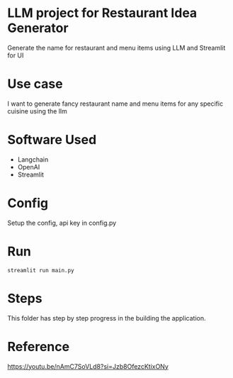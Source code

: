 # LLM project for Restaurant Idea Generator

Generate the name for restaurant and menu items using LLM and Streamlit for UI

# Use case

I want to generate fancy restaurant name and menu items for any specific cuisine using the llm

# Software Used

- Langchain
- OpenAI
- Streamlit

# Config

Setup the config, api key in config.py

# Run

`streamlit run main.py`

# Steps

This folder has step by step progress in the building the application.

# Reference

https://youtu.be/nAmC7SoVLd8?si=Jzb8OfezcKtixONy